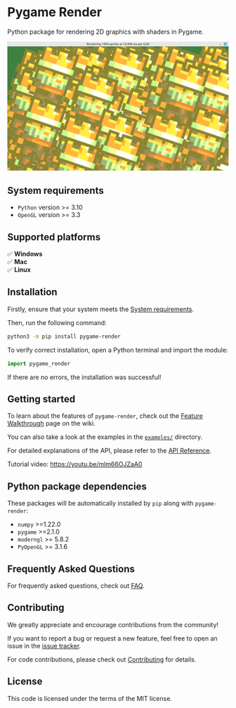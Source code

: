# Pygame Render

Python package for rendering 2D graphics with shaders in Pygame.

![screenshot.png](screenshot.png)

## System requirements

- `Python` version >= 3.10
- `OpenGL` version >= 3.3

## Supported platforms

✅ **Windows**  
✅ **Mac**  
✅ **Linux**  

## Installation

Firstly, ensure that your system meets the [System requirements](#system-requirements).

Then, run the following command:

```sh
python3 -m pip install pygame-render
```

To verify correct installation, open a Python terminal and import the module:

```py
import pygame_render
```

If there are no errors, the installation was successful!

## Getting started

To learn about the features of `pygame-render`, check out the [Feature Walkthrough](https://github.com/MarkelZ/pygame_render/wiki/Feature-Walkthrough) page on the wiki.

You can also take a look at the examples in the [`examples/`](https://github.com/MarkelZ/pygame_render/tree/main/examples) directory.

For detailed explanations of the API, please refer to the [API Reference](https://github.com/MarkelZ/pygame-render/wiki/API-Reference).

Tutorial video: https://youtu.be/mlm66OJZaA0

## Python package dependencies

These packages will be automatically installed by `pip` along with `pygame-render`:
- `numpy` >=1.22.0
- `pygame` >=2.1.0
- `moderngl` >= 5.8.2
- `PyOpenGL` >= 3.1.6

## Frequently Asked Questions

For frequently asked questions, check out [FAQ](https://github.com/MarkelZ/pygame-render/wiki/FAQ).

## Contributing

We greatly appreciate and encourage contributions from the community! 

If you want to report a bug or request a new feature, feel free to open an issue in the [issue tracker](https://github.com/MarkelZ/pygame-render/issues).

For code contributions, please check out [Contributing](https://github.com/MarkelZ/pygame_render/wiki/Contributing) for details.

## License

This code is licensed under the terms of the MIT license.
